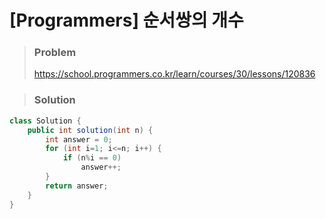 # [Programmers] 순서쌍의 개수



> ### Problem
>
> https://school.programmers.co.kr/learn/courses/30/lessons/120836

> ### Solution

```java
class Solution {
    public int solution(int n) {
        int answer = 0;
        for (int i=1; i<=n; i++) {
            if (n%i == 0)
                answer++;
        }
        return answer;
    }
}
```

